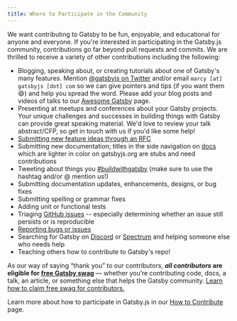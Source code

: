 ```yaml
---
title: Where to Participate in the Community
---
```


We want contributing to Gatsby to be fun, enjoyable, and educational for anyone and everyone. If you're interested in participating in the Gatsby.js community, contributions go far beyond pull requests and commits. We are thrilled to receive a variety of other contributions including the following:

- Blogging, speaking about, or creating tutorials about one of Gatsby's many features. Mention [@gatsbyjs on Twitter](https://twitter.com/gatsbyjs) and/or email `marcy [at] gatsbyjs [dot] com` so we can give pointers and tips (if you want them 😄) and help you spread the word. Please add your blog posts and videos of talks to our [Awesome Gatsby](/docs/awesome-gatsby-resources/) page.
- Presenting at meetups and conferences about your Gatsby projects. Your unique challenges and successes in building things with Gatsby can provide great speaking material. We'd love to review your talk abstract/CFP, so get in touch with us if you'd like some help!
- [Submitting new feature ideas through an RFC](/blog/2018-04-06-introducing-gatsby-rfc-process/)
- Submitting new documentation; titles in the side navigation on [docs](/docs) which are lighter in color on gatsbyjs.org are stubs and need contributions
- Tweeting about things you [#buildwithgatsby](https://twitter.com/search?q=%23buildwithgatsby) (make sure to use the hashtag and/or @ mention us!)
- Submitting documentation updates, enhancements, designs, or bug fixes
- Submitting spelling or grammar fixes
- Adding unit or functional tests
- Triaging [GitHub issues](https://github.com/gatsbyjs/gatsby/issues) -- especially determining whether an issue still persists or is reproducible
- [Reporting bugs or issues](/contributing/how-to-file-an-issue/)
- Searching for Gatsby on [Discord](https://gatsby.dev/discord) or [Spectrum](https://spectrum.chat/gatsby-js) and helping someone else who needs help
- Teaching others how to contribute to Gatsby's repo!

As our way of saying “thank you” to our contributors, **_all contributors_ are eligible for [free Gatsby swag](/contributing/contributor-swag/)** — whether you’re contributing code, docs, a talk, an article, or something else that helps the Gatsby community. [Learn how to claim free swag for contributors.](/contributing/contributor-swag/)

Learn more about how to participate in Gatsby.js in our [How to Contribute](/contributing/how-to-contribute/) page.
